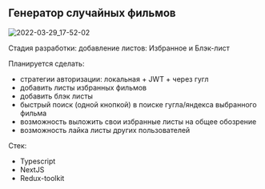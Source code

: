 ## Генератор случайных фильмов
![2022-03-29_17-52-02](https://user-images.githubusercontent.com/65108015/160640474-ff958631-3a8f-4daf-b01c-cd096fd8b50e.png)


Стадия разработки: добавление листов: Избранное и Блэк-лист

Планируется сделать:
- стратегии авторизации: локальная + JWT + через гугл
- добавить листы избранных фильмов
- добавить блэк листы
- быстрый поиск (одной кнопкой) в поиске гугла/яндекса выбранного фильма
- возможность выложить свои избранные листы на общее обозрение
- возможность лайка листы других пользователей


Стек:
- Typescript
- NextJS
- Redux-toolkit

